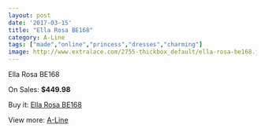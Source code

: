 ```yaml
---
layout: post
date: '2017-03-15'
title: "Ella Rosa BE168"
category: A-Line
tags: ["made","online","princess","dresses","charming"]
image: http://www.extralace.com/2755-thickbox_default/ella-rosa-be168.jpg
---
```

Ella Rosa BE168

On Sales: **$449.98**
<a href="https://www.extralace.com/a-line/1309-ella-rosa-be168.html"><amp-img layout="responsive" width="600" height="600" src="//www.extralace.com/2755-thickbox_default/ella-rosa-be168.jpg" alt="Ella Rosa BE168 0" /></a>
<a href="https://www.extralace.com/a-line/1309-ella-rosa-be168.html"><amp-img layout="responsive" width="600" height="600" src="//www.extralace.com/2756-thickbox_default/ella-rosa-be168.jpg" alt="Ella Rosa BE168 1" /></a>

Buy it: [Ella Rosa BE168](https://www.extralace.com/a-line/1309-ella-rosa-be168.html "Ella Rosa BE168")

View more: [A-Line](https://www.extralace.com/2-a-line "A-Line")